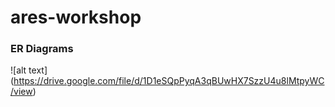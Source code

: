 # ares-workshop

### ER Diagrams
![alt text] (https://drive.google.com/file/d/1D1eSQpPyqA3qBUwHX7SzzU4u8lMtpyWC/view)
